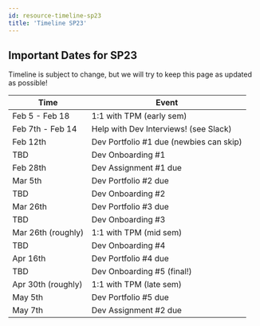 ```yaml
---
id: resource-timeline-sp23
title: 'Timeline SP23'
---
```


## Important Dates for SP23

Timeline is subject to change, but we will try to keep this page as updated as
possible!

| Time               | Event                                   |
| ------------------ | --------------------------------------- |
| Feb 5 - Feb 18     | 1:1 with TPM (early sem)                |
| Feb 7th - Feb 14   | Help with Dev Interviews! (see Slack)   |
| Feb 12th           | Dev Portfolio #1 due (newbies can skip) |
| TBD                | Dev Onboarding #1                       |
| Feb 28th           | Dev Assignment #1 due                   |
| Mar 5th            | Dev Portfolio #2 due                    |
| TBD                | Dev Onboarding #2                       |
| Mar 26th           | Dev Portfolio #3 due                    |
| TBD                | Dev Onboarding #3                       |
| Mar 26th (roughly) | 1:1 with TPM (mid sem)                  |
| TBD                | Dev Onboarding #4                       |
| Apr 16th           | Dev Portfolio #4 due                    |
| TBD                | Dev Onboarding #5 (final!)              |
| Apr 30th (roughly) | 1:1 with TPM (late sem)                 |
| May 5th            | Dev Portfolio #5 due                    |
| May 7th            | Dev Assignment #2 due                   |
